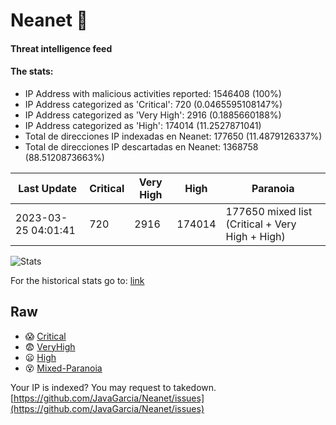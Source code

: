 # Neanet :hocho:
#### Threat intelligence feed
#### The stats:

- IP Address with malicious activities reported: 1546408 (100%)
- IP Address categorized as 'Critical':  720 (0.0465595108147%)
- IP Address categorized as 'Very High':  2916 (0.1885660188%)
- IP Address categorized as 'High':  174014 (11.2527871041)
- Total de direcciones IP indexadas en Neanet:  177650 (11.4879126337%)
- Total de direcciones IP descartadas en Neanet:  1368758 (88.5120873663%)

| Last Update | Critical | Very High | High | Paranoia |
| --- | --- | --- | --- | --- |
| 2023-03-25 04:01:41 | 720 | 2916 | 174014 | 177650 mixed list (Critical + Very High + High)|

![Stats](https://docs.google.com/spreadsheets/d/e/2PACX-1vSnaNMIXVabIpDJjufMlzH7poXnshF3mgd8Is1g9ytUEzVsP5my4Trn8f-xkoLLQ38xpL3HtmUexLo6/pubchart?oid=501124687&format=image)

For the historical stats go to: [link](/stats.csv)
## Raw
- :scream: [Critical](https://raw.githubusercontent.com/JavaGarcia/Neanet/master/blacklists/neanet_critical.txt)
- :fearful: [VeryHigh](https://raw.githubusercontent.com/JavaGarcia/Neanet/master/blacklists/neanet_veryHigh.txtt)
- :frowning: [High](https://raw.githubusercontent.com/JavaGarcia/Neanet/master/blacklists/neanet_high.txt)
- :dizzy_face: [Mixed-Paranoia](https://raw.githubusercontent.com/JavaGarcia/Neanet/master/blacklists/neanet_all.txt)


Your IP is indexed? You may request to takedown. [https://github.com/JavaGarcia/Neanet/issues](https://github.com/JavaGarcia/Neanet/issues)

























































































































































































































































































































































































































































































































































































































































































































































































































































































































































































































































































































































































































































































































































































































































































































































































































































































































































































































































































































































































































































































































































































































































































































































































































































































































































































































































































































































































































































































































































































































































































































































































































































































































































































































































































































































































































































































































































































































































































































































































































































































































































































































































































































































































































































































































































































































































































































































































































































































































































































































































































































































































































































































































































































































































































































































































































































































































































































































































































































































































































































































































































































































































































































































































































































































































































































































































































































































































































































































































































































































































































































































































































































































































































































































































































































































































































































































































































































































































































































































































































































































































































































































































































































































































































































































































































































































































































































































































































































































































































































































































































































































































































































































































































































































































































































































































































































































































































































































































































































































































































































































































































































































































































































